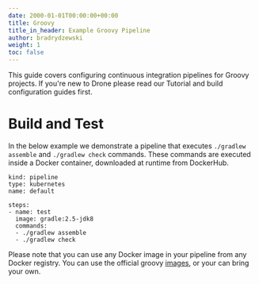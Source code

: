 ```yaml
---
date: 2000-01-01T00:00:00+00:00
title: Groovy
title_in_header: Example Groovy Pipeline
author: bradrydzewski
weight: 1
toc: false
---
```


This guide covers configuring continuous integration pipelines for Groovy projects. If you're new to Drone please read our Tutorial and build configuration guides first.

# Build and Test

In the below example we demonstrate a pipeline that executes `./gradlew assemble` and `./gradlew check` commands. These commands are executed inside a Docker container, downloaded at runtime from DockerHub.

```
kind: pipeline
type: kubernetes
name: default

steps:
- name: test
  image: gradle:2.5-jdk8
  commands:
  - ./gradlew assemble
  - ./gradlew check
```

Please note that you can use any Docker image in your pipeline from any Docker registry. You can use the official groovy [images](https://hub.docker.com/r/_/groovy/), or your can bring your own.
